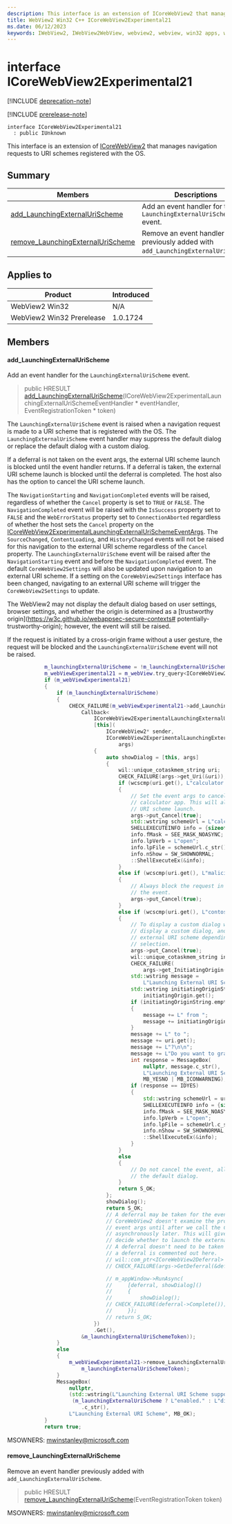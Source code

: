 ```yaml
---
description: This interface is an extension of ICoreWebView2 that manages navigation requests to URI schemes registered with the OS.
title: WebView2 Win32 C++ ICoreWebView2Experimental21
ms.date: 06/12/2023
keywords: IWebView2, IWebView2WebView, webview2, webview, win32 apps, win32, edge, ICoreWebView2, ICoreWebView2Controller, browser control, edge html, ICoreWebView2Experimental21
---
```


# interface ICoreWebView2Experimental21

[!INCLUDE [deprecation-note](../includes/deprecation-note.md)]

[!INCLUDE [prerelease-note](../includes/prerelease-note.md)]

```
interface ICoreWebView2Experimental21
  : public IUnknown
```

This interface is an extension of [ICoreWebView2](icorewebview2.md) that manages navigation requests to URI schemes registered with the OS.

## Summary

 Members                        | Descriptions
--------------------------------|---------------------------------------------
[add_LaunchingExternalUriScheme](#add_launchingexternalurischeme) | Add an event handler for the `LaunchingExternalUriScheme` event.
[remove_LaunchingExternalUriScheme](#remove_launchingexternalurischeme) | Remove an event handler previously added with `add_LaunchingExternalUriScheme`.

## Applies to

Product                         | Introduced
--------------------------------|---------------------------------------------
WebView2 Win32            |    N/A
WebView2 Win32 Prerelease |    1.0.1724

## Members

#### add_LaunchingExternalUriScheme

Add an event handler for the `LaunchingExternalUriScheme` event.

> public HRESULT [add_LaunchingExternalUriScheme](#add_launchingexternalurischeme)(ICoreWebView2ExperimentalLaunchingExternalUriSchemeEventHandler * eventHandler, EventRegistrationToken * token)

The `LaunchingExternalUriScheme` event is raised when a navigation request is made to a URI scheme that is registered with the OS. The `LaunchingExternalUriScheme` event handler may suppress the default dialog or replace the default dialog with a custom dialog.

If a deferral is not taken on the event args, the external URI scheme launch is blocked until the event handler returns. If a deferral is taken, the external URI scheme launch is blocked until the deferral is completed. The host also has the option to cancel the URI scheme launch.

The `NavigationStarting` and `NavigationCompleted` events will be raised, regardless of whether the `Cancel` property is set to `TRUE` or `FALSE`. The `NavigationCompleted` event will be raised with the `IsSuccess` property set to `FALSE` and the `WebErrorStatus` property set to `ConnectionAborted` regardless of whether the host sets the `Cancel` property on the [ICoreWebView2ExperimentalLaunchingExternalUriSchemeEventArgs](icorewebview2experimentallaunchingexternalurischemeeventargs.md). The `SourceChanged`, `ContentLoading`, and `HistoryChanged` events will not be raised for this navigation to the external URI scheme regardless of the `Cancel` property. The `LaunchingExternalUriScheme` event will be raised after the `NavigationStarting` event and before the `NavigationCompleted` event. The default `CoreWebView2Settings` will also be updated upon navigation to an external URI scheme. If a setting on the `CoreWebView2Settings` interface has been changed, navigating to an external URI scheme will trigger the `CoreWebView2Settings` to update.

The WebView2 may not display the default dialog based on user settings, browser settings, and whether the origin is determined as a [trustworthy origin](https://w3c.github.io/webappsec-secure-contexts#
potentially-trustworthy-origin); however, the event will still be raised.

If the request is initiated by a cross-origin frame without a user gesture, the request will be blocked and the `LaunchingExternalUriScheme` event will not be raised. 
```cpp
            m_launchingExternalUriScheme = !m_launchingExternalUriScheme;
            m_webViewExperimental21 = m_webView.try_query<ICoreWebView2Experimental21>();
            if (m_webViewExperimental21)
            {
                if (m_launchingExternalUriScheme)
                {
                    CHECK_FAILURE(m_webViewExperimental21->add_LaunchingExternalUriScheme(
                        Callback<
                            ICoreWebView2ExperimentalLaunchingExternalUriSchemeEventHandler>(
                            [this](
                                ICoreWebView2* sender,
                                ICoreWebView2ExperimentalLaunchingExternalUriSchemeEventArgs*
                                    args)
                            {
                                auto showDialog = [this, args]
                                {
                                    wil::unique_cotaskmem_string uri;
                                    CHECK_FAILURE(args->get_Uri(&uri));
                                    if (wcscmp(uri.get(), L"calculator://") == 0)
                                    {
                                        // Set the event args to cancel the event and launch the
                                        // calculator app. This will always allow the external
                                        // URI scheme launch.
                                        args->put_Cancel(true);
                                        std::wstring schemeUrl = L"calculator://";
                                        SHELLEXECUTEINFO info = {sizeof(info)};
                                        info.fMask = SEE_MASK_NOASYNC;
                                        info.lpVerb = L"open";
                                        info.lpFile = schemeUrl.c_str();
                                        info.nShow = SW_SHOWNORMAL;
                                        ::ShellExecuteEx(&info);
                                    }
                                    else if (wcscmp(uri.get(), L"malicious://") == 0)
                                    {
                                        // Always block the request in this case by cancelling
                                        // the event.
                                        args->put_Cancel(true);
                                    }
                                    else if (wcscmp(uri.get(), L"contoso://") == 0)
                                    {
                                        // To display a custom dialog we cancel the launch,
                                        // display a custom dialog, and then manually launch the
                                        // external URI scheme depending on the user's
                                        // selection.
                                        args->put_Cancel(true);
                                        wil::unique_cotaskmem_string initiatingOrigin;
                                        CHECK_FAILURE(
                                            args->get_InitiatingOrigin(&initiatingOrigin));
                                        std::wstring message =
                                            L"Launching External URI Scheme request";
                                        std::wstring initiatingOriginString =
                                            initiatingOrigin.get();
                                        if (initiatingOriginString.empty())
                                        {
                                            message += L" from ";
                                            message += initiatingOriginString;
                                        }
                                        message += L" to ";
                                        message += uri.get();
                                        message += L"?\n\n";
                                        message += L"Do you want to grant permission?\n";
                                        int response = MessageBox(
                                            nullptr, message.c_str(),
                                            L"Launching External URI Scheme",
                                            MB_YESNO | MB_ICONWARNING);
                                        if (response == IDYES)
                                        {
                                            std::wstring schemeUrl = uri.get();
                                            SHELLEXECUTEINFO info = {sizeof(info)};
                                            info.fMask = SEE_MASK_NOASYNC;
                                            info.lpVerb = L"open";
                                            info.lpFile = schemeUrl.c_str();
                                            info.nShow = SW_SHOWNORMAL;
                                            ::ShellExecuteEx(&info);
                                        }
                                    }
                                    else
                                    {
                                        // Do not cancel the event, allowing the request to use
                                        // the default dialog.
                                    }
                                    return S_OK;
                                };
                                showDialog();
                                return S_OK;
                                // A deferral may be taken for the event so that the
                                // CoreWebView2 doesn't examine the properties we set on the
                                // event args until after we call the Complete method
                                // asynchronously later. This will give the user more time to
                                // decide whether to launch the external URI scheme or not.
                                // A deferral doesn't need to be taken in this case, so taking
                                // a deferral is commented out here.
                                // wil::com_ptr<ICoreWebView2Deferral> deferral;
                                // CHECK_FAILURE(args->GetDeferral(&deferral));

                                // m_appWindow->RunAsync(
                                //     [deferral, showDialog]()
                                //     {
                                //         showDialog();
                                // CHECK_FAILURE(deferral->Complete());
                                //     });
                                // return S_OK;
                            })
                            .Get(),
                        &m_launchingExternalUriSchemeToken));
                }
                else
                {
                    m_webViewExperimental21->remove_LaunchingExternalUriScheme(
                        m_launchingExternalUriSchemeToken);
                }
                MessageBox(
                    nullptr,
                    (std::wstring(L"Launching External URI Scheme support has been ") +
                     (m_launchingExternalUriScheme ? L"enabled." : L"disabled."))
                        .c_str(),
                    L"Launching External URI Scheme", MB_OK);
            }
            return true;
```
 MSOWNERS: [mwinstanley@microsoft.com](mailto:mwinstanley@microsoft.com)

#### remove_LaunchingExternalUriScheme

Remove an event handler previously added with `add_LaunchingExternalUriScheme`.

> public HRESULT [remove_LaunchingExternalUriScheme](#remove_launchingexternalurischeme)(EventRegistrationToken token)

MSOWNERS: [mwinstanley@microsoft.com](mailto:mwinstanley@microsoft.com)

